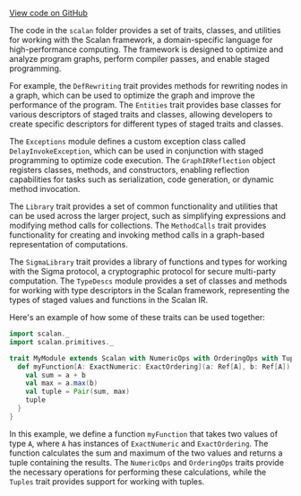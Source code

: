 [View code on GitHub](sigmastate-interpreterhttps://github.com/ScorexFoundation/sigmastate-interpreter/.autodoc/docs/json/graph-ir/src/main/scala/scalan)

The code in the `scalan` folder provides a set of traits, classes, and utilities for working with the Scalan framework, a domain-specific language for high-performance computing. The framework is designed to optimize and analyze program graphs, perform compiler passes, and enable staged programming.

For example, the `DefRewriting` trait provides methods for rewriting nodes in a graph, which can be used to optimize the graph and improve the performance of the program. The `Entities` trait provides base classes for various descriptors of staged traits and classes, allowing developers to create specific descriptors for different types of staged traits and classes.

The `Exceptions` module defines a custom exception class called `DelayInvokeException`, which can be used in conjunction with staged programming to optimize code execution. The `GraphIRReflection` object registers classes, methods, and constructors, enabling reflection capabilities for tasks such as serialization, code generation, or dynamic method invocation.

The `Library` trait provides a set of common functionality and utilities that can be used across the larger project, such as simplifying expressions and modifying method calls for collections. The `MethodCalls` trait provides functionality for creating and invoking method calls in a graph-based representation of computations.

The `SigmaLibrary` trait provides a library of functions and types for working with the Sigma protocol, a cryptographic protocol for secure multi-party computation. The `TypeDescs` module provides a set of classes and methods for working with type descriptors in the Scalan framework, representing the types of staged values and functions in the Scalan IR.

Here's an example of how some of these traits can be used together:

```scala
import scalan._
import scalan.primitives._

trait MyModule extends Scalan with NumericOps with OrderingOps with Tuples {
  def myFunction[A: ExactNumeric: ExactOrdering](a: Ref[A], b: Ref[A]): Ref[(A, A)] = {
    val sum = a + b
    val max = a.max(b)
    val tuple = Pair(sum, max)
    tuple
  }
}
```

In this example, we define a function `myFunction` that takes two values of type `A`, where `A` has instances of `ExactNumeric` and `ExactOrdering`. The function calculates the sum and maximum of the two values and returns a tuple containing the results. The `NumericOps` and `OrderingOps` traits provide the necessary operations for performing these calculations, while the `Tuples` trait provides support for working with tuples.

